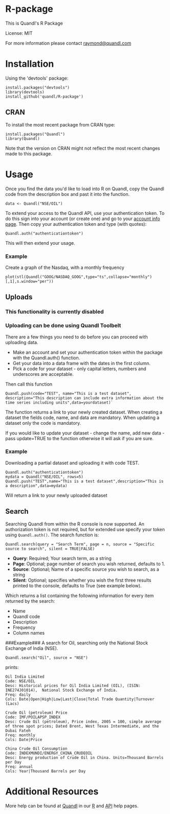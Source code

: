R-package
=========

This is Quandl's R Package

License: MIT

For more information please contact raymond@quandl.com

# Installation #

Using the 'devtools' package:

    install.packages("devtools")
    library(devtools)
    install_github('quandl/R-package')

## CRAN ##

To install the most recent package from CRAN type:

    install.packages("Quandl")
    library(Quandl)
    
Note that the version on CRAN might not reflect the most recent changes made to this package.

# Usage #

Once you find the data you'd like to load into R on Quandl, copy the Quandl code from the description box and past it into the function.

    data <- Quandl("NSE/OIL")

To extend your access to the Quandl API, use your authentication token. To do this sign into your account (or create one) and go to your [account info page](https://www.quandl.com/account). Then copy your authentication token and type (with quotes):

    Quandl.auth("authenticationtoken")

This will then extend your usage.


### Example ###
Create a graph of the Nasdaq, with a monthly frequency
	 
    plot(stl(Quandl("GOOG/NASDAQ_GOOG",type="ts",collapse="monthly")[,1],s.window="per"))


## Uploads ##

### This functionality is currently disabled ###
### Uploading can be done using Quandl Toolbelt ###
There are a few things you need to do before you can proceed with uploading data.
 * Make an account and set your authentication token within the package with the Quandl.auth() function.
 * Get your data into a data frame with the dates in the first column.
 * Pick a code for your dataset - only capital letters, numbers and underscores are acceptable.

Then call this function 	

	Quandl.push(code="TEST", name="This is a test dataset", description="This description can include extra information about the time series including units",data=yourdataset)`

The function returns a link to your newly created dataset. When creating a dataset the fields code, name, and data are mandatory. When updating a dataset only the code is mandatory.

If you would like to update your dataset - change the name, add new data - pass update=TRUE to the function otherwise it will ask if you are sure.

### Example ###
Downloading a partial dataset and uploading it with code TEST. 

    Quandl.auth("authenticationtoken")
    mydata = Quandl("NSE/OIL", rows=5)
    Quandl.push("TEST",name="This is a test dataset",description="This is a description",data=mydata)
    

Will return a link to your newly uploaded dataset
    
## Search ##
Searching Quandl from within the R console is now supported. An authorization token is not required, but for extended use specify your token using `Quandl.auth()`.  The search function is:

    Quandl.search(query = "Search Term", page = n, source = "Specific source to search", silent = TRUE|FALSE)

* **Query**: Required; Your search term, as a string
* **Page**: Optional; page number of search you wish returned, defaults to 1.
* **Source**: Optional; Name of a specific source you wish to search, as a string
* **Silent**: Optional; specifies whether you wish the first three results printed to the console, defaults to True (see example below).

Which returns a list containing the following information for every item returned by the search:

* Name
* Quandl code
* Description
* Frequency
* Column names  


###Example###
A search for Oil,  searching only the National Stock Exchange of India (NSE).

	Quandl.search("Oil", source = "NSE")
	
prints:

	Oil India Limited
	Code: NSE/OIL
	Desc: Historical prices for Oil India Limited (OIL), (ISIN: INE274J01014),  National Stock Exchange of India.
	Freq: daily
	Cols: Date|Open|High|Low|Last|Close|Total Trade Quantity|Turnover (Lacs)

	Crude Oil (petroleum) Price
	Code: IMF/POILAPSP_INDEX
	Desc: Crude Oil (petroleum), Price index, 2005 = 100, simple average of three spot prices; Dated Brent, West Texas Intermediate, and the Dubai Fateh
	Freq: monthly
	Cols: Date|Price

	China Crude Oil Consumption
	Code: INDEXMUNDI/ENERGY_CHINA_CRUDEOIL
	Desc: Energy production of Crude Oil in China. Units=Thousand Barrels per Day
	Freq: annual
	Cols: Year|Thousand Barrels per Day


# Additional Resources #
    
More help can be found at [Quandl](http://www.quandl.com) in our [R](http://www.quandl.com/help/r) and [API](http://www.quandl.com/help/api) help pages.
